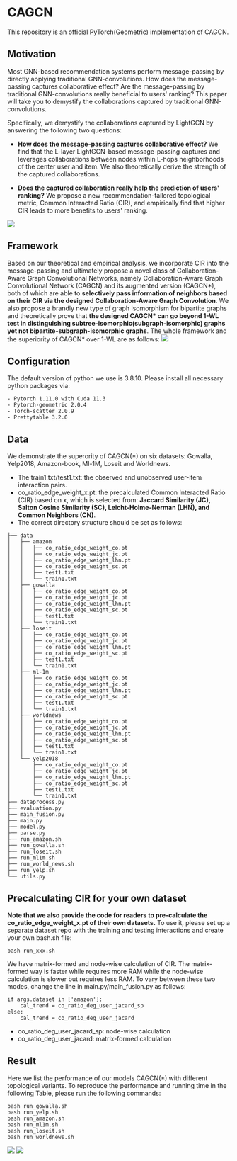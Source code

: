# CAGCN
This repository is an official PyTorch(Geometric) implementation of CAGCN.

## Motivation
Most GNN-based recommendation systems perform message-passing by directly applying traditional GNN-convolutions. How does the message-passing captures collaborative effect? Are the message-passing by traditional GNN-convolutions really beneficial to users' ranking? This paper will take you to demystify the collaborations captured by traditional GNN-convolutions.

Specifically, we demystify the collaborations captured by LightGCN by answering the following two questions:
- **How does the message-passing captures collaborative effect?** We find that the L-layer LightGCN-based message-passing captures and leverages collaborations between nodes within L-hops neighborhoods of the center user and item. We also theoretically derive the strength of the captured collaborations.

- **Does the captured collaboration really help the prediction of users' ranking?** We propose a new recommendation-tailored topological metric, Common Interacted Ratio (CIR), and empirically find that higher CIR leads to more benefits to users' ranking.

![](./img/analysis_github.png)

## Framework
Based on our theoretical and empirical analysis, we incorporate CIR into the message-passing and ultimately propose a novel class of Collaboration-Aware Graph Convolutional Networks, namely Collaboration-Aware Graph Convolutional Network (CAGCN) and its augmented version (CAGCN*), both of which are able to **selectively pass information of neighbors based on their CIR via the designed Collaboration-Aware Graph Convolution**. We also propose a brandly new type of graph isomorphism for bipartite graphs and theoretically prove that **the designed CAGCN\* can go beyond 1-WL test in distinguishing subtree-isomorphic(subgraph-isomorphic) graphs yet not bipartite-subgraph-isomorphic graphs**. The whole framework and the superiority of CAGCN* over 1-WL are as follows:
![](./img/1wl_github.png)


## Configuration
The default version of python we use is 3.8.10. Please install all necessary python packages via:
```linux
- Pytorch 1.11.0 with Cuda 11.3
- Pytorch-geometric 2.0.4
- Torch-scatter 2.0.9
- Prettytable 3.2.0
```


## Data
We demonstrate the superority of CAGCN(*) on six datasets: Gowalla, Yelp2018, Amazon-book, Ml-1M, Loseit and Worldnews.
- The train1.txt/test1.txt: the observed and unobserved user-item interaction pairs. 
- co_ratio_edge_weight_x.pt: the precalculated Common Interacted Ratio (CIR) based on x, which is selected from: **Jaccard Similarity (JC), Salton Cosine Similarity (SC), Leicht-Holme-Nerman (LHN), and Common Neighbors (CN)**.
- The correct directory structure should be set as follows:
```linux
├── data
│   ├── amazon
│   │   ├── co_ratio_edge_weight_co.pt
│   │   ├── co_ratio_edge_weight_jc.pt
│   │   ├── co_ratio_edge_weight_lhn.pt
│   │   ├── co_ratio_edge_weight_sc.pt
│   │   ├── test1.txt
│   │   └── train1.txt
│   ├── gowalla
│   │   ├── co_ratio_edge_weight_co.pt
│   │   ├── co_ratio_edge_weight_jc.pt
│   │   ├── co_ratio_edge_weight_lhn.pt
│   │   ├── co_ratio_edge_weight_sc.pt
│   │   ├── test1.txt
│   │   └── train1.txt
│   ├── loseit
│   │   ├── co_ratio_edge_weight_co.pt
│   │   ├── co_ratio_edge_weight_jc.pt
│   │   ├── co_ratio_edge_weight_lhn.pt
│   │   ├── co_ratio_edge_weight_sc.pt
│   │   ├── test1.txt
│   │   └── train1.txt
│   ├── ml-1m
│   │   ├── co_ratio_edge_weight_co.pt
│   │   ├── co_ratio_edge_weight_jc.pt
│   │   ├── co_ratio_edge_weight_lhn.pt
│   │   ├── co_ratio_edge_weight_sc.pt
│   │   ├── test1.txt
│   │   └── train1.txt
│   ├── worldnews
│   │   ├── co_ratio_edge_weight_co.pt
│   │   ├── co_ratio_edge_weight_jc.pt
│   │   ├── co_ratio_edge_weight_lhn.pt
│   │   ├── co_ratio_edge_weight_sc.pt
│   │   ├── test1.txt
│   │   └── train1.txt
│   └── yelp2018
│       ├── co_ratio_edge_weight_co.pt
│       ├── co_ratio_edge_weight_jc.pt
│       ├── co_ratio_edge_weight_lhn.pt
│       ├── co_ratio_edge_weight_sc.pt
│       ├── test1.txt
│       └── train1.txt
├── dataprocess.py
├── evaluation.py
├── main_fusion.py
├── main.py
├── model.py
├── parse.py
├── run_amazon.sh
├── run_gowalla.sh
├── run_loseit.sh
├── run_ml1m.sh
├── run_world_news.sh
├── run_yelp.sh
└── utils.py
```



## Precalculating CIR for your own dataset
**Note that we also provide the code for readers to pre-calculate the co_ratio_edge_weight_x.pt of their own datasets.** To use it, please set up a separate dataset repo with the training and testing interactions and create your own bash.sh file:
```linux
bash run_xxx.sh
```
We have matrix-formed and node-wise calculation of CIR. The matrix-formed way is faster while requires more RAM while the node-wise calculation is slower but requires less RAM. To vary between these two modes, change the line in main.py/main_fusion.py as follows:
```linux
if args.dataset in ['amazon']:
    cal_trend = co_ratio_deg_user_jacard_sp
else:
    cal_trend = co_ratio_deg_user_jacard
```
- co_ratio_deg_user_jacard_sp: node-wise calculation
- co_ratio_deg_user_jacard: matrix-formed calculation

## Result
Here we list the performance of our models CAGCN(*) with different topological variants. To reproduce the performance and running time in the following Table, please run the following commands:
```linux
bash run_gowalla.sh
bash run_yelp.sh
bash run_amazon.sh
bash run_ml1m.sh
bash run_loseit.sh
bash run_worldnews.sh
```
![](./img/tab_res.png)
![](./img/time_quick.png)
